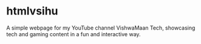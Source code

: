 # htmlvsihu
A simple webpage for my YouTube channel VishwaMaan Tech, showcasing tech and gaming content in a fun and interactive way.
